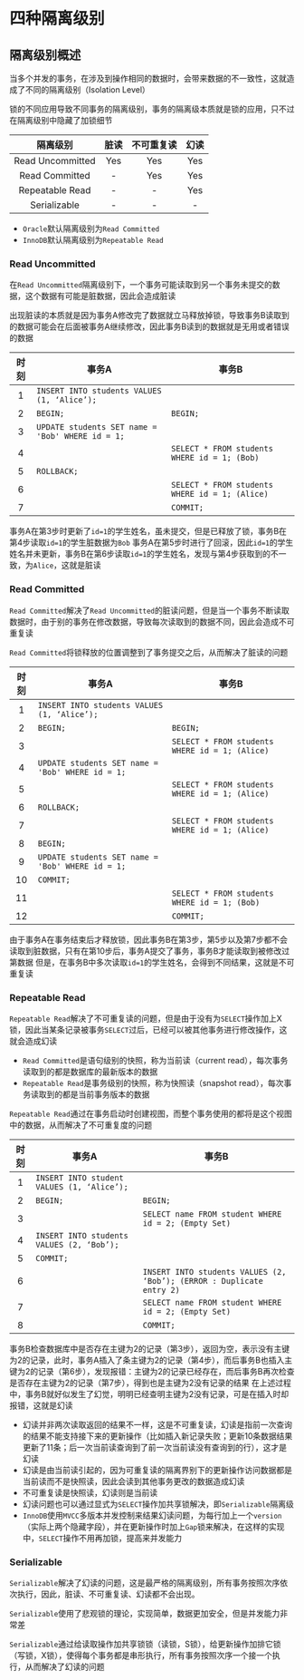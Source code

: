 # 四种隔离级别

## 隔离级别概述

当多个并发的事务，在涉及到操作相同的数据时，会带来数据的不一致性，这就造成了不同的隔离级别（Isolation Level）

锁的不同应用导致不同事务的隔离级别，事务的隔离级本质就是锁的应用，只不过在隔离级别中隐藏了加锁细节

| 隔离级别 | 脏读 | 不可重复读 | 幻读 |
| :-: | :-: | :-: | :-: |
| Read Uncommitted| Yes | Yes | Yes |
| Read Committed | - | Yes | Yes |
| Repeatable Read | - | - | Yes |
| Serializable | - | - | - |

- `Oracle`默认隔离级别为`Read Committed`
- `InnoDB`默认隔离级别为`Repeatable Read`

### Read Uncommitted

在`Read Uncommitted`隔离级别下，一个事务可能读取到另一个事务未提交的数据，这个数据有可能是脏数据，因此会造成脏读

出现脏读的本质就是因为事务A修改完了数据就立马释放掉锁，导致事务B读取到的数据可能会在后面被事务A继续修改，因此事务B读到的数据就是无用或者错误的数据

| 时刻 | 事务A | 事务B |
| :-: | - | - |
| 1 | `INSERT INTO students VALUES (1, ‘Alice’);` |     |
| 2 | `BEGIN;` | `BEGIN;` |
| 3 | `UPDATE students SET name = 'Bob' WHERE id = 1;` |     |
| 4 |     | `SELECT * FROM students WHERE id = 1; (Bob)` |
| 5 | `ROLLBACK;` |  |
| 6 |     | `SELECT * FROM students WHERE id = 1; (Alice)` |
| 7 |     | `COMMIT;` |

事务A在第3步时更新了`id=1`的学生姓名，虽未提交，但是已释放了锁，事务B在第4步读取`id=1`的学生脏数据为`Bob`
事务A在第5步时进行了回滚，因此`id=1`的学生姓名并未更新，事务B在第6步读取`id=1`的学生姓名，发现与第4步获取到的不一致，为`Alice`，这就是脏读

### Read Committed

`Read Committed`解决了`Read Uncommitted`的脏读问题，但是当一个事务不断读取数据时，由于别的事务在修改数据，导致每次读取到的数据不同，因此会造成不可重复读

`Read Committed`将锁释放的位置调整到了事务提交之后，从而解决了脏读的问题

| 时刻 | 事务A | 事务B |
| :-: | - | - |
| 1 | `INSERT INTO students VALUES (1, ‘Alice’);` |     |
| 2 | `BEGIN;` | `BEGIN;` |
| 3 |     | `SELECT * FROM students WHERE id = 1; (Alice)` |
| 4 | `UPDATE students SET name = 'Bob' WHERE id = 1;` |     |
| 5 |     | `SELECT * FROM students WHERE id = 1; (Alice)` |
| 6 | `ROLLBACK;` |  |
| 7 |     | `SELECT * FROM students WHERE id = 1; (Alice)` |
| 8 | `BEGIN;` |     |
| 9 | `UPDATE students SET name = 'Bob' WHERE id = 1;` |     |
| 10 | `COMMIT;` |     |
| 11 |     | `SELECT * FROM students WHERE id = 1; (Bob)` |
| 12 |     | `COMMIT;` |

由于事务A在事务结束后才释放锁，因此事务B在第3步，第5步以及第7步都不会读取到脏数据，只有在第10步后，事务A提交了事务，事务B才能读取到被修改过第数据
但是，在事务B中多次读取`id=1`的学生姓名，会得到不同结果，这就是不可重复读

### Repeatable Read

`Repeatable Read`解决了不可重复读的问题，但是由于没有为`SELECT`操作加上X锁，因此当某条记录被事务`SELECT`过后，已经可以被其他事务进行修改操作，这就会造成幻读

- `Read Committed`是语句级别的快照，称为当前读（current read），每次事务读取到的都是数据库的最新版本的数据
- `Repeatable Read`是事务级别的快照，称为快照读（snapshot read），每次事务读取到的都是当前事务版本的数据

`Repeatable Read`通过在事务启动时创建视图，而整个事务使用的都将是这个视图中的数据，从而解决了不可重复度的问题

| 时刻 | 事务A | 事务B |
| :-: | - | - |
| 1 | `INSERT INTO student VALUES (1, ‘Alice’);` |     |
| 2 | `BEGIN;` | `BEGIN;` |
| 3 |     | `SELECT name FROM student WHERE id = 2; (Empty Set)` |
| 4 | `INSERT INTO students VALUES (2, ‘Bob’);` |     |
| 5 | `COMMIT;` |     |
| 6 |     | `INSERT INTO students VALUES (2, ‘Bob’); (ERROR : Duplicate entry 2)` |
| 7 |     | `SELECT name FROM student WHERE id = 2; (Empty Set)` |
| 8 |     | `COMMIT;` |

事务B检查数据库中是否存在主键为2的记录（第3步），返回为空，表示没有主键为2的记录，此时，事务A插入了条主键为2的记录（第4步），而后事务B也插入主键为2的记录（第6步），发现报错：主键为2的记录已经存在，而后事务B再次检查是否存在主键为2的记录（第7步），得到也是主键为2没有记录的结果
在上述过程中，事务B就好似发生了幻觉，明明已经查明主键为2没有记录，可是在插入时却报错，这就是幻读

- 幻读并非两次读取返回的结果不一样，这是不可重复读，幻读是指前一次查询的结果不能支持接下来的更新操作（比如插入新记录失败；更新10条数据结果更新了11条；后一次当前读查询到了前一次当前读没有查询到的行），这才是幻读
- 幻读是由当前读引起的，因为可重复读的隔离界别下的更新操作访问数据都是当前读而不是快照读，因此会读到其他事务更改的数据造成幻读
- 不可重复读是快照读，幻读则是当前读
- 幻读问题也可以通过显式为`SELECT`操作加共享锁解决，即`Serializable`隔离级
- `InnoDB`使用`MVCC`多版本并发控制来结果幻读问题，为每行加上一个`version`（实际上两个隐藏字段），并在更新操作时加上`Gap`锁来解决，在这样的实现中，`SELECT`操作不用再加锁，提高来并发能力

### Serializable

`Serializable`解决了幻读的问题，这是最严格的隔离级别，所有事务按照次序依次执行，因此，脏读、不可重复读、幻读都不会出现。

`Serializable`使用了悲观锁的理论，实现简单，数据更加安全，但是并发能力非常差

`Serializable`通过给读取操作加共享锁锁（读锁，S锁），给更新操作加排它锁（写锁，X锁），使得每个事务都是串形执行，所有事务按照次序一个接一个执行，从而解决了幻读的问题
